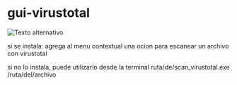 # gui-virustotal

![Texto alternativo]([ruta/a/la/imagen.png](https://github.com/Stradivariuskein/gui-virustotal/blob/master/imagen-ilustrativa.png))

si se instala:
agrega al menu contextual una ocion para escanear un archivo con virustotal

si no lo instala, puede utilizarlo desde la terminal ruta/de/scan_virustotal.exe /ruta/del/archivo
